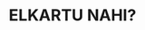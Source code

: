 ---
title : "ELKARTU NAHI?"
bg_image : "images/backgrounds/_MG_8976.jpg"
button:
  enable : true
  label : "KONTAKTUAN JARRI!"
  link : "/#contact"


# custom style
custom_class: "" 
custom_attributes: "" 
custom_css: ""
---